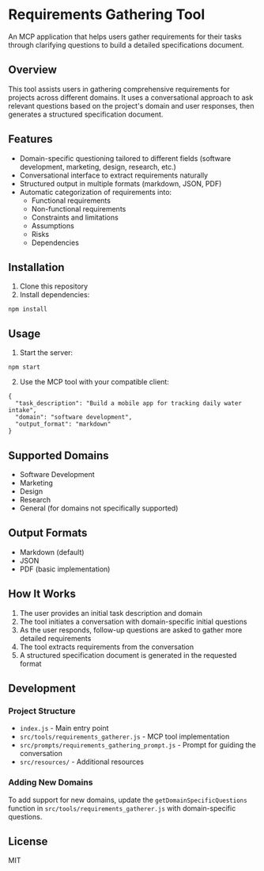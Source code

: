 # Requirements Gathering Tool

An MCP application that helps users gather requirements for their tasks through clarifying questions to build a detailed specifications document.

## Overview

This tool assists users in gathering comprehensive requirements for projects across different domains. It uses a conversational approach to ask relevant questions based on the project's domain and user responses, then generates a structured specification document.

## Features

- Domain-specific questioning tailored to different fields (software development, marketing, design, research, etc.)
- Conversational interface to extract requirements naturally
- Structured output in multiple formats (markdown, JSON, PDF)
- Automatic categorization of requirements into:
  - Functional requirements
  - Non-functional requirements
  - Constraints and limitations
  - Assumptions
  - Risks
  - Dependencies

## Installation

1. Clone this repository
2. Install dependencies:

```
npm install
```

## Usage

1. Start the server:

```
npm start
```

2. Use the MCP tool with your compatible client:

```
{
  "task_description": "Build a mobile app for tracking daily water intake",
  "domain": "software development",
  "output_format": "markdown"
}
```

## Supported Domains

- Software Development
- Marketing
- Design
- Research
- General (for domains not specifically supported)

## Output Formats

- Markdown (default)
- JSON
- PDF (basic implementation)

## How It Works

1. The user provides an initial task description and domain
2. The tool initiates a conversation with domain-specific initial questions
3. As the user responds, follow-up questions are asked to gather more detailed requirements
4. The tool extracts requirements from the conversation
5. A structured specification document is generated in the requested format

## Development

### Project Structure

- `index.js` - Main entry point
- `src/tools/requirements_gatherer.js` - MCP tool implementation
- `src/prompts/requirements_gathering_prompt.js` - Prompt for guiding the conversation
- `src/resources/` - Additional resources

### Adding New Domains

To add support for new domains, update the `getDomainSpecificQuestions` function in `src/tools/requirements_gatherer.js` with domain-specific questions.

## License

MIT
